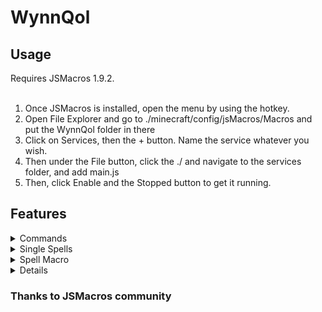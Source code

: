 # WynnQol

## Usage
Requires JSMacros 1.9.2.
<br>
<br>
1. Once JSMacros is installed, open the menu by using the hotkey.
2. Open File Explorer and go to ./minecraft/config/jsMacros/Macros and put the WynnQol folder in there 
3. Click on Services, then the + button. Name the service whatever you wish.
4. Then under the File button, click the ./ and navigate to the services folder, and add main.js
5. Then, click Enable and the Stopped button to get it running.

## Features

<details>
<summary>Commands</summary>
  <br>
  /wynnqol spell_sequence [spells] ex: /wynnqol spell_sequence rrr rrr rlr rll Summary: Casts spells in this order.
  <br>
  /wynnqol keybind [letter] Summary: Keybind for the looping spell macro
  <br>
  /wynnqol action_delay [number] Summary: Delay for spell macro casting
  <br>
  /wynnqol archer_toggle [true/false] Summary: Changes Spell macros and Single spells depending on if you are playing archer or not.
  <br>
  /wynnqol weapon_speed [your weapons speed] Summary: Used for attacking mid-cast. Ex, /wynnqol spell_sequence rll rll l l l. The 3 l's will make it attack twice.
  <br>
  </details>
<details>
<summary>Single Spells</summary>
<br>
  Replacement for Wynntils spell macros. 
  <br>
  Much faster than Wynntil macros
  <br>
  Blocks Left and Right click during spell execution so you don't accidentally cast the wrong spell
  <br>
  Keys are binded as default wynntils spells, no way to rebind atm (other than manually changing the code)
  <br>
</details>
<details>
<summary>Spell Macro</summary>
<br>
  Spell macro supports an "infinite" number of spells
  <br>
  the keybind & spell sequence & delay save so you don't have to do it again when you relaunch the game
  <br>
  blocks attacks and interacts during macro execution so you dont accidentally fuck spells up
  <br>
  holding down the keybind loops the spell sequence
  <br>
  Also supports attacks mid-macro. Simply put l or r depending on archer or not.
</details>
<details>
</details>

### Thanks to JSMacros community
